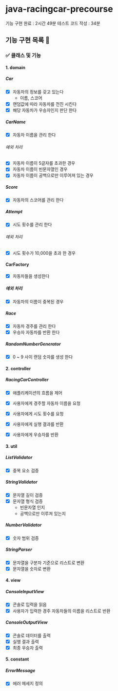 # java-racingcar-precourse

기능 구현 완료 : 2시간 49분
테스트 코드 작성 : 34분

## 기능 구현 목록 📝

### ✅ 클래스 및 기능

#### 1. domain

##### Car
- [X] 자동차의 정보를 갖고 있는다
    - 이름, 스코어
- [X] 랜덤값에 따라 자동차를 전진 시킨다
- [X] 해당 자동차가 우승자인지 판단 한다

##### CarName
- [X] 자동차 이름을 관리 한다

###### 예외 처리
- [X] 자동차 이름이 5글자를 초과한 경우
- [X] 자동차 이름이 빈문자열인 경우
- [X] 자동차 이름이 공백으로만 이루어져 있는 경우

##### Score
- [X] 자동차의 스코어를 관리 한다

##### Attempt
- [X] 시도 횟수를 관리 한다

###### 예외 처리
- [X] 시도 횟수가 10,000을 초과 한 경우

#### CarFactory
- [X] 자동차들을 생성한다

##### 예외 처리
- [X] 자동차의 이름이 중복된 경우

##### Race
- [X] 자동차 경주를 관리 한다
- [X] 우승자 자동차를 반환 한다

##### RandomNumberGenerator
- [X] 0 ~ 9 사이 랜덤 숫자를 생성 한다 

#### 2. controller

##### RacingCarController
- [X] 애플리케이션의 흐름을 제어
- [X] 사용자에게 경주할 자동차 이름을 요청
- [X] 사용자에게 시도 횟수를 요청
- [X] 사용자에게 실행 결과를 반환
- [X] 사용자에게 우승자를 반환


#### 3. util

##### ListValidator
- [X] 중복 요소 검증

##### StringValidator
- [X] 문자열 길이 검증
- [X] 문자열 형식 검증
  - 빈문자열 인지
  - 공백으로만 이루져 있는지

##### NumberValidator
- [X] 숫자 범위 검증

##### StringParser
- [X] 문자열을 구분자 기준으로 리스트로 변환
- [X] 문자열을 숫자로 변환

#### 4. view

##### ConsoleInputView
- [X] 콘솔로 입력을 읽음
- [X] 사용자가 입력한 경주 자동차들의 이름을 리스트로 반환

##### ConsoleOutputView
- [X] 콘솔로 데이터를 출력
- [X] 실행 결과 출력
- [X] 최종 우승자 출력

#### 5. constant

##### ErrorMessage
- [X] 에러 메세지 정의
